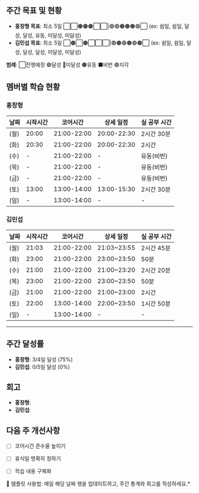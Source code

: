 ## 주간 목표 및 현황
- **홍창형 목표**: 최소 5일 ⬜⬜🟠🟠🟠⬜⬜|🟢🟢🟠🟠🟠🟢⬜ (ex: 쉼일, 쉼일, 달성, 달성, 유동, 미달성, 미달성)
- **김민섭 목표**: 최소 5일 ⬜🟠⬜🟠⬜⬜⬜|🟢🟠🟢🟠🟢🟠⬜ (ex: 쉼일, 쉼일, 달성, 달성, 달성, 미달성, 미달성)

**범례**: ⬜진행예정 🟢달성 🔴미달성 🟠유동 ⬛️비번 🟣지각 

## 멤버별 학습 현황


### 홍창형
| 날짜 | 시작시간 | 코어시간 | 상세 일정 |실 공부 시간
|------|----------|----------|-----------|-----------|
|  (월) | 20:00 | 21:00-22:00 | 20:00-22:30 | 2시간 30분 |
|  (화) | 20:30 | 21:00-22:00 | 20:00-22:30 | 2시간 |
|  (수) | - | 21:00-22:00 | - | 유동(비번) |
|  (목) | - | 21:00-22:00 | - | 유동(비번) |
|  (금) | - | 21:00-22:00 | - | 유동(비번) |
|  (토) | 13:00 | 13:00-14:00 | 13:00-15:30 | 2시간 30분 |
|  (일) | - | 13:00-14:00 | - | - |

### 김민섭
| 날짜 | 시작시간 | 코어시간 | 상세 일정 |실 공부 시간
|------|----------|----------|-----------|-----------|
|  (월) | 21:03 | 21:00-22:00 | 21:03~23:55 | 2시간 45분 |
|  (화) | 23:00 | 21:00-22:00 | 23:00~23:50 | 50분 |
|  (수) | 21:00 | 21:00-22:00 | 21:00~23:20 | 2시간 20분 |
|  (목) | 23:00 | 21:00-22:00 | 23:00~23:50 | 50분 |
|  (금) | 21:00 | 21:00-22:00 | 21:00~23:00 | 2시간 |
|  (토) | 22:00 | 13:00-14:00 | 22:00~23:50 | 1시간 50분 |
|  (일) | - | 13:00-14:00 | - | - |

---

## 주간 달성률
- **홍창형**: 3/4일 달성 (75%)
- **김민섭**: 0/5일 달성 (0%)

## 회고
- **홍창형**:
- **김민섭**:

## 다음 주 개선사항
- [ ] 코어시간 준수율 높이기
- [ ] 휴식일 명확히 정하기
- [ ] 학습 내용 구체화


📝 템플릿 사용법: 매일 해당 날짜 행을 업데이트하고, 주간 통계와 회고를 작성하세요.*
